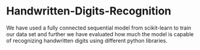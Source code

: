 # Handwritten-Digits-Recognition
We have used a fully connected sequential model from scikit-learn to train our data set and further we have evaluated how much the model is capable of recognizing handwritten digits using different python libraries.  
